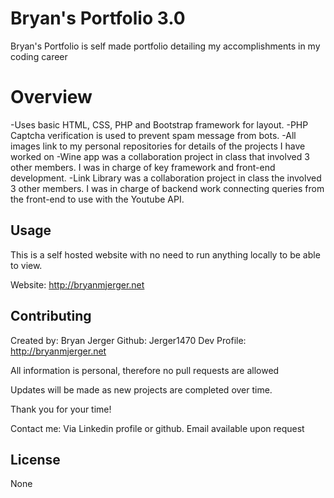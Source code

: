 # Bryan's Portfolio 3.0

Bryan's Portfolio is self made portfolio detailing my accomplishments in my coding career

# Overview

-Uses basic HTML, CSS, PHP and Bootstrap framework for layout.
-PHP Captcha verification is used to prevent spam message from bots.
-All images link to my personal repositories for details of the projects I have worked on
-Wine app was a collaboration project in class that involved 3 other members. I was in charge of key framework and front-end development.
-Link Library was a collaboration project in class the involved 3 other members. I was in charge of backend work connecting queries from the front-end to use with the Youtube API.

## Usage

This is a self hosted website with no need to run anything locally to be able to view.

Website: http://bryanmjerger.net

## Contributing

Created by: Bryan Jerger
Github: Jerger1470
Dev Profile: http://bryanmjerger.net

All information is personal, therefore no pull requests are allowed

Updates will be made as new projects are completed over time.

Thank you for your time!

Contact me: Via Linkedin profile or github. Email available upon request

## License

None
